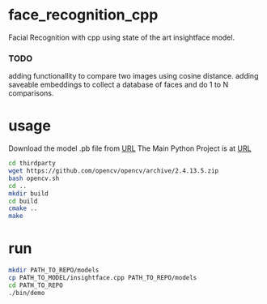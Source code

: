 # face_recognition_cpp
Facial Recognition with cpp using state of the art insightface model.

### TODO
adding functionallity to compare two images using cosine distance.
adding saveable embeddings to collect a database of faces and do 1 to N comparisons.


# usage
Download the model .pb file from [URL](https://drive.google.com/open?id=1Iw2Ckz_BnHZUi78USlaFreZXylJj7hnP)
The Main Python Project is at [URL](https://github.com/AIInAi/tf-insightface)

```bash
cd thirdparty
wget https://github.com/opencv/opencv/archive/2.4.13.5.zip
bash opencv.sh
cd ..
mkdir build
cd build
cmake ..
make
```


# run
```bash
mkdir PATH_TO_REPO/models
cp PATH_TO_MODEL/insightface.cpp PATH_TO_REPO/models
cd PATH_TO_REPO
./bin/demo
```
